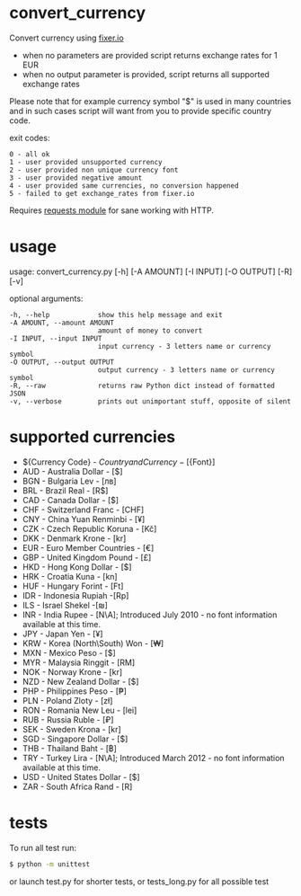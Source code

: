 # convert_currency
Convert currency using [fixer.io](http://fixer.io/)

- when no parameters are provided script returns exchange rates for 1 EUR
- when no output parameter is provided, script returns all supported exchange rates

Please note that for example currency symbol "$" is used in many countries and in such cases script will want from you to provide specific country code.

exit codes:

    0 - all ok
    1 - user provided unsupported currency
    2 - user provided non unique currency font
    3 - user provided negative amount
    4 - user provided same currencies, no conversion happened
    5 - failed to get exchange_rates from fixer.io

Requires [requests module](http://docs.python-requests.org/en/master/) for sane working with HTTP.

# usage

  usage: convert_currency.py [-h] [-A AMOUNT] [-I INPUT] [-O OUTPUT] [-R] [-v]

  optional arguments:

    -h, --help            show this help message and exit
    -A AMOUNT, --amount AMOUNT
                          amount of money to convert
    -I INPUT, --input INPUT
                          input currency - 3 letters name or currency symbol
    -O OUTPUT, --output OUTPUT
                          output currency - 3 letters name or currency symbol
    -R, --raw             returns raw Python dict instead of formatted JSON
    -v, --verbose         prints out unimportant stuff, opposite of silent

# supported currencies

* ${Currency Code} - ${Country and Currency} - [${Font}]
* AUD - Australia Dollar - [$]
* BGN - Bulgaria Lev - [лв]
* BRL - Brazil Real - [R$]
* CAD - Canada Dollar - [$]
* CHF - Switzerland Franc - [CHF]
* CNY - China Yuan Renminbi - [¥]
* CZK - Czech Republic Koruna - [Kč]
* DKK - Denmark Krone - [kr]
* EUR - Euro Member Countries - [€]
* GBP - United Kingdom Pound - [£]
* HKD - Hong Kong Dollar - [$]
* HRK - Croatia Kuna - [kn]
* HUF - Hungary Forint - [Ft]
* IDR - Indonesia Rupiah -[Rp]
* ILS - Israel Shekel -[₪]
* INR - India Rupee - [N\A]; Introduced July 2010 - no font information available at this time.
* JPY - Japan Yen - [¥]
* KRW - Korea (North\South) Won - [₩]
* MXN - Mexico Peso - [$]
* MYR - Malaysia Ringgit - [RM]
* NOK - Norway Krone - [kr]
* NZD - New Zealand Dollar - [$]
* PHP - Philippines Peso - [₱]
* PLN - Poland Zloty - [zł]
* RON - Romania New Leu - [lei]
* RUB - Russia Ruble - [₽]
* SEK - Sweden Krona - [kr]
* SGD - Singapore Dollar - [$]
* THB - Thailand Baht - [฿]
* TRY - Turkey Lira - [N\A]; Introduced March 2012 - no font information available at this time.
* USD - United States Dollar - [$]
* ZAR - South Africa Rand - [R]

# tests
To run all test run:
```bash
$ python -m unittest
```

or launch test.py for shorter tests, or tests_long.py for all possible test
